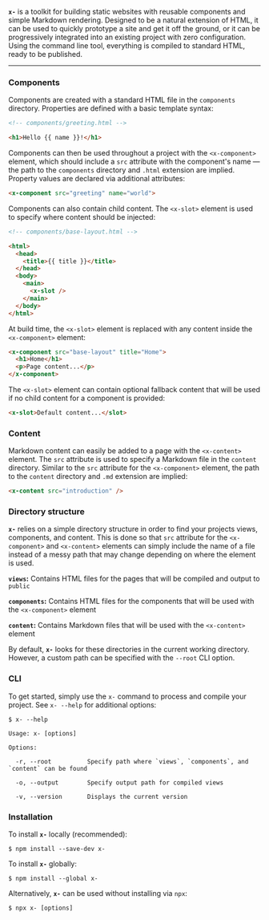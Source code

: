 **`x-`** is a toolkit for building static websites with reusable components and simple Markdown rendering. Designed to 
be a natural extension of HTML, it can be used to quickly prototype a site and get it off the ground, or it can be 
progressively integrated into an existing project with zero configuration. Using the command line tool, 
everything is compiled to standard HTML, ready to be published.

---

### Components
Components are created with a standard HTML file in the `components` directory. Properties are defined with a basic 
template syntax:

```html
<!-- components/greeting.html -->

<h1>Hello {{ name }}!</h1>
```

Components can then be used throughout a project with the `<x-component>` element, which should include a `src` 
attribute with the component's name ― the path to the `components` directory and `.html` extension 
are implied. Property values are declared via additional attributes:

```html
<x-component src="greeting" name="world">
```

Components can also contain child content. The `<x-slot>` element is used to specify where content should be injected:

```html
<!-- components/base-layout.html -->

<html>
  <head>
    <title>{{ title }}</title>
  </head>
  <body>
    <main>
      <x-slot />
    </main>
  </body>
</html>
```

At build time, the `<x-slot>` element is replaced with any content inside the `<x-component>` element:

```html
<x-component src="base-layout" title="Home">
  <h1>Home</h1>
  <p>Page content...</p>
</x-component>
```

The `<x-slot>` element can contain optional fallback content that will be used if no child content for a component 
is provided:

```html
<x-slot>Default content...</slot>
```

### Content
Markdown content can easily be added to a page with the `<x-content>` element. The `src` attribute is used to specify a 
Markdown file in the `content` directory. Similar to the `src` attribute for the `<x-component>` element, the path to 
the `content` directory and `.md` extension are implied:

```html
<x-content src="introduction" />
```

### Directory structure
**`x-`** relies on a simple directory structure in order to find your projects views, components, and content. This is 
done so that `src` attribute for the `<x-component>` and `<x-content>` elements can simply include the name of a file 
instead of a messy path that may change depending on where the element is used.

**`views`:** Contains HTML files for the pages that will be compiled and output to `public`

**`components`:** Contains HTML files for the components that will be used with the `<x-component>` element

**`content`:** Contains Markdown files that will be used with the `<x-content>` element

By default, **`x-`** looks for these directories in the current working directory. However, a custom path can be specified 
with the `--root` CLI option.

### CLI
To get started, simply use the `x-` command to process and compile your project. See `x- --help` for 
additional options:

```
$ x- --help

Usage: x- [options]

Options:

  -r, --root          Specify path where `views`, `components`, and `content` can be found

  -o, --output        Specify output path for compiled views

  -v, --version       Displays the current version

```

### Installation
To install **`x-`** locally (recommended):

```
$ npm install --save-dev x-
```

To install **`x-`** globally:

```
$ npm install --global x-
```

Alternatively, **`x-`** can be used without installing via `npx`:

```
$ npx x- [options]
```